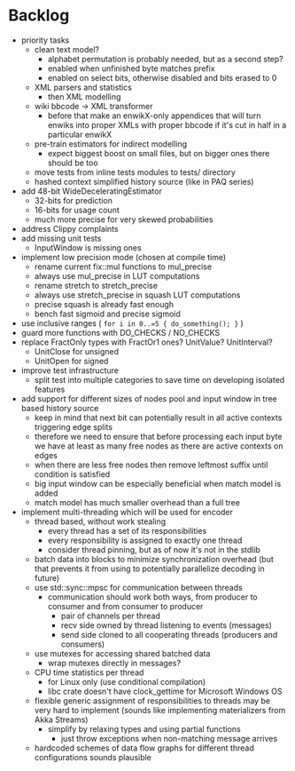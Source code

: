 # Backlog

- priority tasks
  - clean text model?
    - alphabet permutation is probably needed, but as a second step?
    - enabled when unfinished byte matches prefix
    - enabled on select bits, otherwise disabled and bits erased to 0
  - XML parsers and statistics
    - then XML modelling
  - wiki bbcode -> XML transformer
    - before that make an enwikX-only appendices that will turn enwiks into
      proper XMLs with proper bbcode if it's cut in half in a particular enwikX
  - pre-train estimators for indirect modelling
    - expect biggest boost on small files,
      but on bigger ones there should be too
  - move tests from inline tests modules to tests/ directory
  - hashed context simplified history source (like in PAQ series)
- add 48-bit WideDeceleratingEstimator
  - 32-bits for prediction
  - 16-bits for usage count
  - much more precise for very skewed probabilities
- address Clippy complaints
- add missing unit tests
  - InputWindow is missing ones
- implement low precision mode (chosen at compile time)
  - rename current fix::mul functions to mul_precise
  - always use mul_precise in LUT computations
  - rename stretch to stretch_precise
  - always use stretch_precise in squash LUT computations
  - precise squash is already fast enough
  - bench fast sigmoid and precise sigmoid
- use inclusive ranges ( `for i in 0..=5 { do_something(); }` )
- guard more functions with DO_CHECKS / NO_CHECKS
- replace FractOnly types with FractOr1 ones? UnitValue? UnitInterval?
  - UnitClose for unsigned
  - UnitOpen for signed
- improve test infrastructure
  - split test into multiple categories to save time on developing isolated
    features
- add support for different sizes of nodes pool and input window in tree based
  history source
  - keep in mind that next bit can potentially result in all active contexts
    triggering edge splits
  - therefore we need to ensure that before processing each input byte we have
    at least as many free nodes as there are active contexts on edges
  - when there are less free nodes then remove leftmost suffix until condition
    is satisfied
  - big input window can be especially beneficial when match model is added
  - match model has much smaller overhead than a full tree
- implement multi-threading which will be used for encoder
  - thread based, without work stealing
    - every thread has a set of its responsibilities
    - every responsibility is assigned to exactly one thread
    - consider thread pinning, but as of now it's not in the stdlib
  - batch data into blocks to minimize synchronization overhead
    (but that prevents it from using to potentially parallelize decoding in 
    future)
  - use std::sync::mpsc for communication between threads
    - communication should work both ways, from producer to consumer and
      from consumer to producer
      - pair of channels per thread
      - recv side owned by thread listening to events (messages)
      - send side cloned to all cooperating threads (producers and consumers)
  - use mutexes for accessing shared batched data
    - wrap mutexes directly in messages?
  - CPU time statistics per thread
    - for Linux only (use conditional compilation)
    - libc crate doesn't have clock_gettime for Microsoft Windows OS
  - flexible generic assignment of responsibilities to threads may be very hard
    to implement (sounds like implementing materializers from Akka Streams)
    - simplify by relaxing types and using partial functions
      - just throw exceptions when non-matching message arrives
  - hardcoded schemes of data flow graphs for different thread configurations
    sounds plausible
